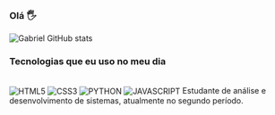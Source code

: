 ### Olá 🖐️

![Gabriel GitHub stats](https://github-readme-stats.vercel.app/api?username=gabriel457&show_icons=true&theme=onedark)

### Tecnologias que eu uso no meu dia 

<div style="display: inline_block"><br/>
<img = align = "center" alt = "HTML5" src = "https://img.shields.io/badge/HTML5-E34F26?style=for-the-badge&logo=html5&logoColor=white"/> 
<img = align = "center" alt = "CSS3" src = "https://img.shields.io/badge/CSS3-1572B6?style=for-the-badge&logo=css3&logoColor=white"/>
<img = align = "center" alt = "PYTHON" src = "https://img.shields.io/badge/Python-14354C?style=for-the-badge&logo=python&logoColor=white"/>
<img = align = "center" alt = "JAVASCRIPT" src = "https://img.shields.io/badge/JavaScript-F7DF1E?style=for-the-badge&logo=javascript&logoColor=black"/>
</div<br/>
Estudante de análise e desenvolvimento de sistemas, atualmente no segundo período.




